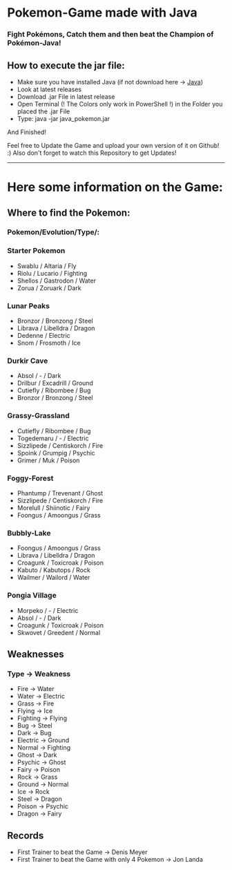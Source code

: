 # Pokemon-Game made with Java

### Fight Pokémons, Catch them and then beat the Champion of Pokémon-Java!



## How to execute the jar file:
- Make sure you have installed Java (if not download here -> [Java](https://java.com/de/download/manual.jsp))
- Look at latest releases
- Download .jar File in latest release
- Open Terminal (! The Colors only work in PowerShell !) in the Folder you placed the .jar File
- Type: java -jar java_pokemon.jar

And Finished!

Feel free to Update the Game and upload your own version of it on Github! :)
Also don't forget to watch this Repository to get Updates!

___________________________________________________________________________


# Here some information on the Game:

## Where to find the Pokemon:
### Pokemon/Evolution/Type/:

### Starter Pokemon
- Swablu / Altaria / Fly 
- Riolu / Lucario / Fighting
- Shellos / Gastrodon / Water
- Zorua / Zoruark / Dark

### Lunar Peaks
- Bronzor / Bronzong / Steel
- Librava / Libelldra / Dragon
- Dedenne / Electric
- Snom / Frosmoth / Ice

### Durkir Cave
- Absol / - / Dark
- Drilbur / Excadrill / Ground
- Cutiefly / Ribombee / Bug
- Bronzor / Bronzong / Steel

### Grassy-Grassland
- Cutiefly / Ribombee / Bug
- Togedemaru / - / Electric
- Sizzlipede / Centiskorch / Fire
- Spoink / Grumpig / Psychic
- Grimer / Muk / Poison

### Foggy-Forest
- Phantump / Trevenant / Ghost
- Sizzlipede / Centiskorch / Fire
- Morelull / Shiinotic / Fairy
- Foongus / Amoongus / Grass

### Bubbly-Lake
- Foongus / Amoongus / Grass
- Librava / Libelldra / Dragon
- Croagunk / Toxicroak / Poison
- Kabuto / Kabutops / Rock
- Wailmer / Wailord / Water

### Pongia Village
- Morpeko / - / Electric
- Absol / - / Dark
- Croagunk / Toxicroak / Poison
- Skwovet / Greedent / Normal

## Weaknesses
### Type -> Weakness
- Fire -> Water
- Water -> Electric
- Grass -> Fire
- Flying -> Ice
- Fighting -> Flying
- Bug -> Steel
- Dark -> Bug
- Electric -> Ground
- Normal -> Fighting
- Ghost -> Dark
- Psychic -> Ghost
- Fairy -> Poison
- Rock -> Grass
- Ground -> Normal
- Ice -> Rock
- Steel -> Dragon
- Poison -> Psychic
- Dragon -> Fairy

## Records
- First Trainer to beat the Game -> Denis Meyer
- First Trainer to beat the Game with only 4 Pokemon -> Jon Landa  
